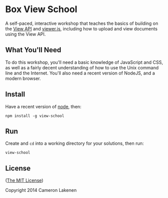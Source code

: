 # Box View School

A self-paced, interactive workshop that teaches the basics of building on the [View API](http://developers.box.com/view/) and [viewer.js](https://github.com/box/viewer.js), including how to upload and view documents using the View API.


## What You'll Need

To do this workshop, you'll need a basic knowledge of JavaScript and CSS, as well as a fairly decent understanding of how to use the Unix command line and the Internet. You'll also need a recent version of NodeJS, and a modern browser.


## Install

Have a recent version of [node](http://nodejs.org/), then:

```
npm install -g view-school
```


## Run

Create and `cd` into a working directory for your solutions, then run:

```
view-school
```


## License

([The MIT License](LICENSE))

Copyright 2014 Cameron Lakenen
